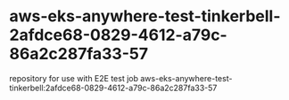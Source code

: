 # aws-eks-anywhere-test-tinkerbell-2afdce68-0829-4612-a79c-86a2c287fa33-57
repository for use with E2E test job aws-eks-anywhere-test-tinkerbell:2afdce68-0829-4612-a79c-86a2c287fa33-57
